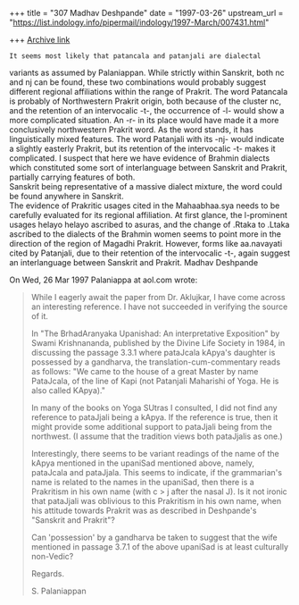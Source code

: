 +++
title = "307 Madhav Deshpande"
date = "1997-03-26"
upstream_url = "https://list.indology.info/pipermail/indology/1997-March/007431.html"

+++
[Archive link](https://list.indology.info/pipermail/indology/1997-March/007431.html)

	It seems most likely that patancala and patanjali are dialectal
variants as assumed by Palaniappan.  While strictly within Sanskrit, both
nc and nj can be found, these two combinations would probably suggest
different regional affiliations within the range of Prakrit.  The word
Patancala is probably of Northwestern Prakrit origin, both because of the
cluster nc, and the retention of an intervocalic -t-, the occurrence of
-l- would show a more complicated situation.  An -r- in its place would
have made it a more conclusively northwestern Prakrit word.  As the word
stands, it has linguistically mixed features.  The word Patanjali with its
-nj- would indicate a slightly easterly Prakrit, but its retention of the
intervocalic -t- makes it complicated.  I suspect that here we have
evidence of Brahmin dialects which constituted some sort of interlanguage
between Sanskrit and Prakrit, partially carrying features of both.  
Sanskrit being representative of a massive dialect mixture, the word could
be found anywhere in Sanskrit.  
	The evidence of Prakritic usages cited in the Mahaabhaa.sya needs
to be carefully evaluated for its regional affiliation.  At first glance,
the l-prominent usages helayo helayo ascribed to asuras, and the change of
.Rtaka to .Ltaka ascribed to the dialects of the Brahmin women seems to
point more in the direction of the region of Magadhi Prakrit.  However,
forms like aa.navayati cited by Patanjali, due to their retention of the
intervocalic -t-, again suggest an interlanguage between Sanskrit and
Prakrit.
		Madhav Deshpande


On Wed, 26 Mar 1997 Palaniappa at aol.com wrote:

> While I eagerly await the paper from Dr. Aklujkar, I have come across an
> interesting reference. I have not succeeded in verifying the source of it. 
> 
> In "The BrhadAranyaka Upanishad: An interpretative Exposition" by Swami
> Krishnananda, published by the Divine Life Society in 1984, in discussing the
> passage 3.3.1 where pataJcala kApya's daughter is possessed by a gandharva,
> the translation-cum-commentary reads as follows: "We came to the house of a
> great Master by name PataJcala, of the line of Kapi (not Patanjali Maharishi
> of Yoga. He is also called KApya)." 
> 
> In many of the books on Yoga SUtras I consulted, I did not find any reference
> to pataJjali being a kApya. If the reference is true, then it might provide
> some additional support to pataJjali being from the northwest. (I assume that
> the tradition views both pataJjalis as one.)
> 
> Interestingly, there seems to be variant readings of the name of the kApya
> mentioned in the upaniSad mentioned above, namely, pataJcala and pataJjala.
> This seems to indicate, if the grammarian's name is related to the names in
> the upaniSad, then there is a Prakritism in his own name (with c > j after
> the nasal J).
> Is it not ironic that pataJjali was oblivious to this Prakritism in his own
> name, when his attitude towards Prakrit was as described in Deshpande's
> "Sanskrit and Prakrit"?
> 
> Can 'possession' by a gandharva be taken to suggest that the wife mentioned
> in passage 3.7.1 of the above upaniSad is at least culturally non-Vedic?
> 
> Regards.
> 
> S. Palaniappan  
> 
> 





